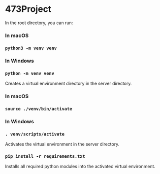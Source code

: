 # 473Project

In the root directory, you can run:

### In macOS

### `python3 -m venv venv`

### In Windows

### `python -m venv venv`

Creates a virtual environment directory in the server directory.

### In macOS

### `source ./venv/bin/activate`

### In Windows

### `. venv/scripts/activate`

Activates the virtual environment in the server directory.

### `pip install -r requirements.txt`

Installs all required python modules into the activated virtual environment.
